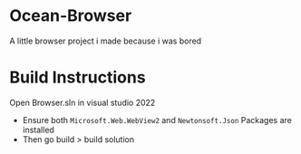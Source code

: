 # Ocean-Browser
A little browser project i made because i was bored

# Build Instructions
Open Browser.sln in visual studio 2022
- Ensure both `Microsoft.Web.WebView2` and `Newtonsoft.Json` Packages are installed
- Then go build > build solution
